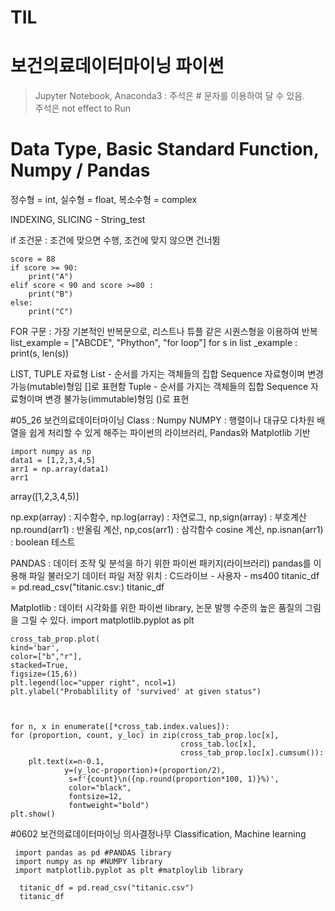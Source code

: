 # TIL

# 보건의료데이터마이닝 파이썬

> Jupyter Notebook, Anaconda3 : 주석은 # 문자를 이용하여 달 수 있음.   
> 주석은 not effect to Run  

#  Data Type, Basic Standard Function, Numpy / Pandas  

  정수형 = int, 실수형 = float, 복소수형 = complex  
  
  INDEXING, SLICING - String_test
  
  if 조건문 : 조건에 맞으면 수행, 조건에 맞지 않으면 건너뜀  
  
  ```
  score = 88
  if score >= 90:
      print("A")
  elif score < 90 and score >=80 :
      print("B")
  else:
      print("C")
  ```
     
FOR 구문 : 가장 기본적인 반복문으로, 리스트나 튜플 같은 시퀀스형을 이용하여 반복
list_example = ["ABCDE", "Phython", "for loop"]
for s in list _example :
  print(s, len(s))
  
  LIST, TUPLE 자료형
   List - 순서를 가지는 객체들의 집합
          Sequence 자료형이며 변경 가능(mutable)형임
          []로 표현함
   Tuple - 순서를 가지는 객체들의 집합
            Sequence 자료형이며 변경 불가능(immutable)형임
            ()로 표현
            
#05_26 보건의료데이터마이닝 Class : Numpy
  NUMPY : 행렬이나 대규모 다차원 배열을 쉽게 처리할 수 있게 해주는 파이썬의 라이브러리, Pandas와 Matplotlib 기반
  
    import numpy as np
    data1 = [1,2,3,4,5]
    arr1 = np.array(data1)
    arr1
    
  array([1,2,3,4,5)]
  
  np.exp(array) : 지수함수, np.log(array) : 자연로그, np,sign(array) : 부호계산
  np.round(arr1) : 반올림 계산, np,cos(arr1) : 삼각함수 cosine 계산, np.isnan(arr1) : boolean 테스트
  
PANDAS : 데이터 조작 및 분석을 하기 위한 파이썬 패키지(라이브러리)
  pandas를 이용해 파일 불러오기
    데이터 파일 저장 위치 : C드라이브 - 사용자 - ms400
    titanic_df = pd.read_csv("titanic.csv:)
    titanic_df
    
Matplotlib : 데이터 시각화를 위한 파이썬 library,  논문 발행 수준의 높은 품질의 그림을 그릴 수 있다.
  import matplotlib.pyplot as plt

    cross_tab_prop.plot(
    kind='bar',
    color=["b","r"],
    stacked=True,
    figsize=(15,6))
    plt.legend(loc="upper right", ncol=1)
    plt.ylabel("Probablility of 'survived' at given status")



    for n, x in enumerate([*cross_tab.index.values]):
    for (proportion, count, y_loc) in zip(cross_tab_prop.loc[x],
                                          cross_tab.loc[x],
                                          cross_tab_prop.loc[x].cumsum()):
        plt.text(x=n-0.1,
                y=(y_loc-proportion)+(proportion/2),
                 s=f'{count}\n({np.round(proportion*100, 1)}%)',
                 color="black",
                 fontsize=12,
                 fontweight="bold")
    plt.show()



#0602 보건의료데이터마이닝 
  의사결정나무 Classification, Machine learning
  
     import pandas as pd #PANDAS library
     import numpy as np #NUMPY library
     import matplotlib.pyplot as plt #matploylib library
  
      titanic_df = pd.read_csv("titanic.csv")
      titanic_df
  
  



    



